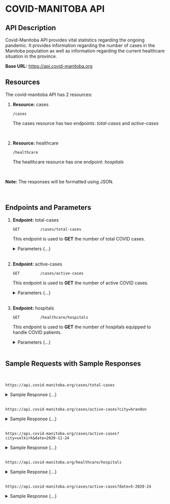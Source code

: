 # COVID-MANITOBA API

## API Description

Covid-Manitoba API provides vital statistics regarding the ongoing pandemic. It provides information regarding the number of cases in the Manitoba population as well as information regarding the current healthcare situation in the province.

**Base URL:** https://api.covid-manitoba.org

## Resources

The covid-manitoba API has 2 resources:

1. **Resource:** cases
    ```
    /cases
   ```
    
    The cases resource has two endpoints: *total-cases* and *active-cases*
    
    <br>
    

2. **Resource:** healthcare
    ```
    /healthcare
   ```

    The healthcare resource has one endpoint: *hospitals*
    
     <br>
     
 **Note:** The responses will be formatted using JSON.
 
 <br>

## Endpoints and Parameters

1. **Endpoint:** total-cases
     ```
    GET         /cases/total-cases
   ```

    This endpoint is used to **GET** the number of total COVID cases.
    
    <details>
        <summary>Parameters {...} </summary>


    | Parameter Name | Required / Optional | Default value | Description | Example |
    | ------ | ---------- | --- | --- | --- |
    | Date  | Optional | If no date is provided, total cases will be shown right from the beginning till today | Filter total cases by a specific date (in YYYY-MM-DD format) | 2020-11-12 |
    | City | Optional | If a city is not specified, total cases for the entire province will be shown | Filter total cases by a specific city in Manitoba | winnipeg |

    ---

    </details>
    
    <br>

2. **Endpoint:** active-cases

     ```
    GET         /cases/active-cases
   ```
    
    This endpoint is used to **GET** the number of active COVID cases.

    <details>
        <summary>Parameters {...} </summary>


    | Parameter Name | Required / Optional | Default value | Description | Example |
    | ------ | ---------- | --- | --- | --- |
    | Date  | Optional | If no date is provided, active cases will be shown right from the beginning till today | Filter active cases by a specific date (in YYYY-MM-DD format) | 2020-11-12 |
    | City | Optional | If a city is not specified, active cases for the entire province will be shown | Filter active cases by a specific city in Manitoba | winnipeg

    ---

    </details>
    
    <br>


3. **Endpoint:** hospitals

     ```
    GET         /healthcare/hospitals
   ```


    This endpoint is used to **GET** the number of hospitals equipped to handle COVID patients.

    <details>
    <summary> Parameters {...} </summary>
    

    This endpoint supports no parameters.


    </details>
    
     <br>


## Sample Requests with Sample Responses

 <br>


```
https://api.covid-manitoba.org/cases/total-cases
```

<details>
    <summary> Sample Response {...} </summary>
    
```
{                       
    "results":                          
    {                                        
        "cases:                         12482,                                
        "time_period_start_date":       "2020-01-01",
        "time_period_end_date":         "2020-11-24",
        "region":                       "Manitoba"
    },                           
        "status":                       "OK"                                      
} 
```

---
</details>


 <br>

```
https://api.covid-manitoba.org/cases/active-cases?city=brandon
```


<details>
    <summary> Sample Response {...} </summary>
    
```
{                       
    "results":                          
    {                                        
        "cases:                         2482,                                
        "time_period_start_date":       "2020-01-01",
        "time_period_end_date":         "2020-11-24",
        "region":                       "Brandon"
    },                           
        "status":                       "OK"                                      
} 
```
---
</details>

 <br>

```
https://api.covid-manitoba.org/cases/active-cases?city=selkirk&date=2020-11-24
```

<details>
    <summary> Sample Response {...} </summary>
    
```
{                       
    "results":                          
    {                                        
        "cases:                         482,                                
        "time_period_start_date":       "2020-11-24",
        "time_period_end_date":         "2020-11-24",
        "region":                       "Selkirk"
    },                           
        "status":                       "OK"                                      
} 
```
---
</details>

 <br>

```
https://api.covid-manitoba.org/healthcare/hospitals
```

<details>
    <summary> Sample Response {...} </summary>
    
```
{                       
    "results":                          
    {                                        
        "number_of_hospitals:           21,                                
        "number_of_available_beds":     298,
        "region":                       "Manitoba"
    },                           
        "status":                       "OK"                                      
} 
```
---
</details>

 <br>

```
https://api.covid-manitoba.org/cases/active-cases?date=5-2020-24
```
<details>
    <summary> Sample Response {...} </summary>
    
```
{                       
    "results":                          
    {   
    
    },                           
        "status":                       "INVALID_REQUEST"                                      
} 
```

 **Note:** This is because the date parameter was not specified in its required format of YYYY-MM-DD
 
</details>



